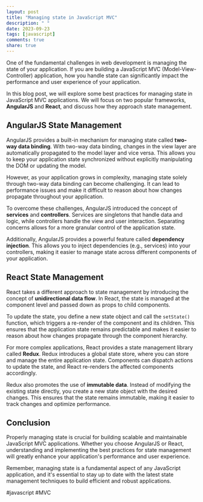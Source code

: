 ```yaml
---
layout: post
title: "Managing state in JavaScript MVC"
description: " "
date: 2023-09-23
tags: [javascript]
comments: true
share: true
---
```


One of the fundamental challenges in web development is managing the state of your application. If you are building a JavaScript MVC (Model-View-Controller) application, how you handle state can significantly impact the performance and user experience of your application.

In this blog post, we will explore some best practices for managing state in JavaScript MVC applications. We will focus on two popular frameworks, **AngularJS** and **React**, and discuss how they approach state management.

## AngularJS State Management

AngularJS provides a built-in mechanism for managing state called **two-way data binding**. With two-way data binding, changes in the view layer are automatically propagated to the model layer and vice versa. This allows you to keep your application state synchronized without explicitly manipulating the DOM or updating the model.

However, as your application grows in complexity, managing state solely through two-way data binding can become challenging. It can lead to performance issues and make it difficult to reason about how changes propagate throughout your application.

To overcome these challenges, AngularJS introduced the concept of **services** and **controllers**. Services are singletons that handle data and logic, while controllers handle the view and user interaction. Separating concerns allows for a more granular control of the application state.

Additionally, AngularJS provides a powerful feature called **dependency injection**. This allows you to inject dependencies (e.g., services) into your controllers, making it easier to manage state across different components of your application.

## React State Management

React takes a different approach to state management by introducing the concept of **unidirectional data flow**. In React, the state is managed at the component level and passed down as props to child components.

To update the state, you define a new state object and call the `setState()` function, which triggers a re-render of the component and its children. This ensures that the application state remains predictable and makes it easier to reason about how changes propagate through the component hierarchy.

For more complex applications, React provides a state management library called **Redux**. Redux introduces a global state store, where you can store and manage the entire application state. Components can dispatch actions to update the state, and React re-renders the affected components accordingly.

Redux also promotes the use of **immutable data**. Instead of modifying the existing state directly, you create a new state object with the desired changes. This ensures that the state remains immutable, making it easier to track changes and optimize performance.

## Conclusion

Properly managing state is crucial for building scalable and maintainable JavaScript MVC applications. Whether you choose AngularJS or React, understanding and implementing the best practices for state management will greatly enhance your application's performance and user experience.

Remember, managing state is a fundamental aspect of any JavaScript application, and it's essential to stay up to date with the latest state management techniques to build efficient and robust applications.

#javascript #MVC